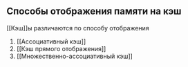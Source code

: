 ## Способы отображения памяти на кэш
[[Кэш]]ы различаются по способу отображения
1. [[Ассоциативный кэш]]
2. [[Кэш прямого отображения]]
3. [[Множественно-ассоциативный кэш]]

